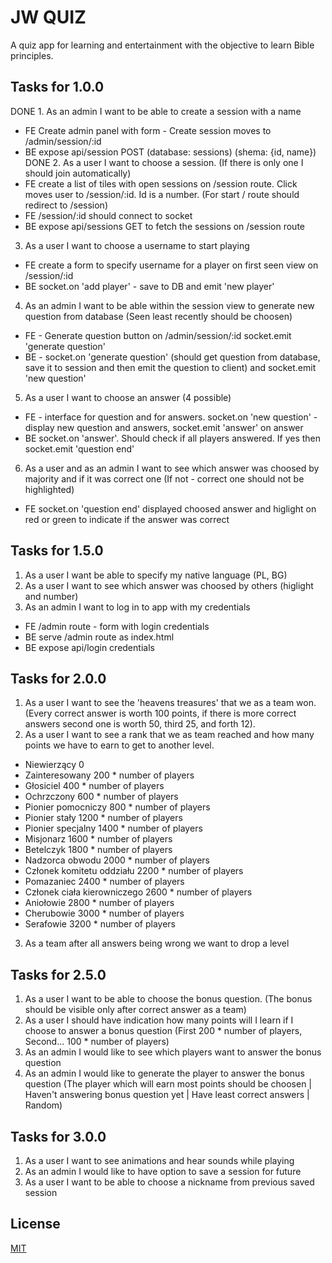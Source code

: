 # JW QUIZ

A quiz app for learning and entertainment with the objective to learn Bible principles.

## Tasks for 1.0.0
DONE 1. As an admin I want to be able to create a session with a name
  - FE Create admin panel with form - Create session moves to /admin/session/:id
  - BE expose api/session POST (database: sessions) (shema: {id, name})
DONE 2. As a user I want to choose a session. (If there is only one I should join automatically)
  - FE create a list of tiles with open sessions on /session route. Click moves user to /session/:id. Id is a number. (For start / route should redirect to /session)
  - FE /session/:id should connect to socket
  - BE expose api/sessions GET to fetch the sessions on /session route
3. As a user I want to choose a username to start playing
  - FE create a form to specify username for a player on first seen view on /session/:id
  - BE socket.on 'add player' - save to DB and emit 'new player'
4. As an admin I want to be able within the session view to generate new question from database (Seen least recently should be choosen)
  - FE - Generate question button on /admin/session/:id socket.emit 'generate question'
  - BE - socket.on 'generate question' (should get question from database, save it to session and then emit the question to client) and socket.emit 'new question'
5. As a user I want to choose an answer (4 possible)
  - FE - interface for question and for answers. socket.on 'new question' - display new question and answers, socket.emit 'answer' on answer
  - BE socket.on 'answer'. Should check if all players answered. If yes then socket.emit 'question end'
6. As a user and as an admin I want to see which answer was choosed by majority and if it was correct one (If not - correct one should not be highlighted)
  - FE socket.on 'question end' displayed choosed answer and higlight on red or green to indicate if the answer was correct

## Tasks for 1.5.0
1. As a user I want be able to specify my native language (PL, BG)
2. As a user I want to see which answer was choosed by others (higlight and number) 
3. As an admin I want to log in to app with my credentials
  - FE /admin route - form with login credentials
  - BE serve /admin route as index.html
  - BE expose api/login credentials

## Tasks for 2.0.0
1. As a user I want to see the 'heavens treasures' that we as a team won. (Every correct answer is worth 100 points, if there is more correct answers second one is worth 50, third 25, and forth 12).
2. As a user I want to see a rank that we as team reached and how many points we have to earn to get to another level.
- Niewierzący 0
- Zainteresowany 200 * number of players
- Głosiciel 400 * number of players
- Ochrzczony 600 * number of players
- Pionier pomocniczy 800 * number of players
- Pionier stały 1200 * number of players
- Pionier specjalny 1400 * number of players
- Misjonarz 1600 * number of players
- Betelczyk 1800 * number of players
- Nadzorca obwodu 2000 * number of players
- Członek komitetu oddziału 2200 * number of players
- Pomazaniec 2400 * number of players
- Członek ciała kierowniczego 2600 * number of players
- Aniołowie 2800 * number of players
- Cherubowie 3000 * number of players
- Serafowie 3200 * number of players
3. As a team after all answers being wrong we want to drop a level

## Tasks for 2.5.0
1. As a user I want to be able to choose the bonus question. (The bonus should be visible only after correct answer as a team)
2. As a user I should have indication how many points will I learn if I choose to answer a bonus question (First 200 * number of players, Second... 100 * number of players)
3. As an admin I would like to see which players want to answer the bonus question
4. As an admin I would like to generate the player to answer the bonus question (The player which will earn most points should be choosen | Haven't answering bonus question yet | Have least correct answers | Random)

## Tasks for 3.0.0
1. As a user I want to see animations and hear sounds while playing 
2. As an admin I would like to have option to save a session for future
3. As a user I want to be able to choose a nickname from previous saved session

## License
[MIT](https://choosealicense.com/licenses/mit/)
